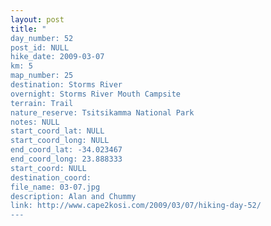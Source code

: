 ```yaml
---
layout: post
title: "
day_number: 52
post_id: NULL
hike_date: 2009-03-07
km: 5
map_number: 25
destination: Storms River
overnight: Storms River Mouth Campsite
terrain: Trail
nature_reserve: Tsitsikamma National Park
notes: NULL
start_coord_lat: NULL
start_coord_long: NULL
end_coord_lat: -34.023467
end_coord_long: 23.888333
start_coord: NULL
destination_coord: 
file_name: 03-07.jpg
description: Alan and Chummy
link: http://www.cape2kosi.com/2009/03/07/hiking-day-52/
---
```

